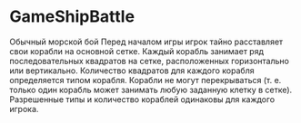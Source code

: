 # GameShipBattle
Обычный морской бой
Перед началом игры игрок тайно расставляет свои корабли на основной сетке. Каждый корабль занимает ряд последовательных квадратов на сетке, 
расположенных горизонтально или вертикально. Количество квадратов для каждого корабля определяется типом корабля. 
Корабли не могут перекрываться (т. е. только один корабль может занимать любую заданную клетку в сетке). 
Разрешенные типы и количество кораблей одинаковы для каждого игрока.

